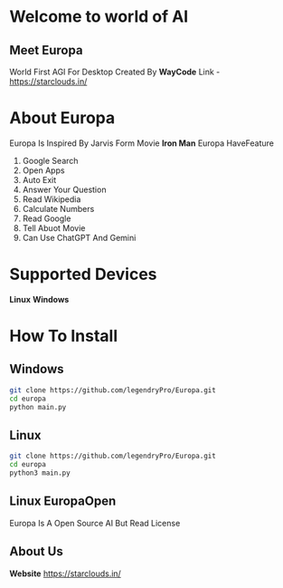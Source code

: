 # Welcome to world of AI
## Meet Europa 
World First AGI For Desktop
Created By **WayCode**
Link - https://starclouds.in/
# About Europa
Europa Is Inspired By Jarvis Form Movie **Iron Man**
Europa HaveFeature 
1. Google Search
2. Open Apps
3. Auto Exit
4. Answer Your Question
5. Read Wikipedia
6. Calculate Numbers
7. Read Google
8. Tell Abuot Movie
9. Can Use ChatGPT And Gemini

# Supported  Devices
**Linux**
**Windows**

# How To Install 
## Windows
```bash
git clone https://github.com/legendryPro/Europa.git
cd europa
python main.py
```
## Linux 
```bash
git clone https://github.com/legendryPro/Europa.git
cd europa
python3 main.py
```

## Linux EuropaOpen
Europa Is A Open Source AI
But Read License

## About Us
**Website** https://starclouds.in/


##
